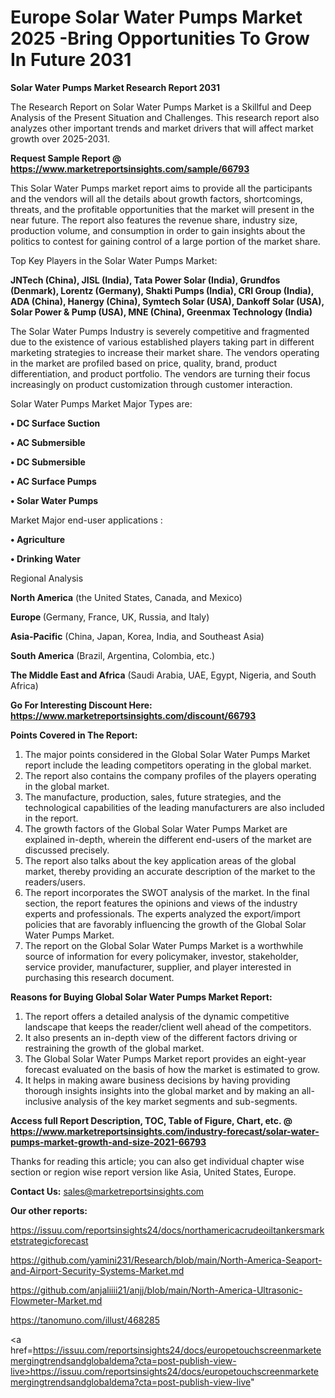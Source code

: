  # Europe Solar Water Pumps Market 2025 -Bring Opportunities To Grow In Future 2031

<strong>Solar Water Pumps Market Research Report 2031</strong>

The Research Report on Solar Water Pumps Market is a Skillful and Deep Analysis of the Present Situation and Challenges. This research report also analyzes other important trends and market drivers that will affect market growth over 2025-2031.

<strong>Request Sample Report @ <a href=https://www.marketreportsinsights.com/sample/66793>https://www.marketreportsinsights.com/sample/66793</a></strong>

This Solar Water Pumps market report aims to provide all the participants and the vendors will all the details about growth factors, shortcomings, threats, and the profitable opportunities that the market will present in the near future. The report also features the revenue share, industry size, production volume, and consumption in order to gain insights about the politics to contest for gaining control of a large portion of the market share.

Top Key Players in the Solar Water Pumps Market:

<strong>JNTech (China), JISL (India), Tata Power Solar (India), Grundfos (Denmark), Lorentz (Germany), Shakti Pumps (India), CRI Group (India), ADA (China), Hanergy (China), Symtech Solar (USA), Dankoff Solar (USA), Solar Power & Pump (USA), MNE (China), Greenmax Technology (India)</strong>

The Solar Water Pumps Industry is severely competitive and fragmented due to the existence of various established players taking part in different marketing strategies to increase their market share. The vendors operating in the market are profiled based on price, quality, brand, product differentiation, and product portfolio. The vendors are turning their focus increasingly on product customization through customer interaction.

Solar Water Pumps Market Major Types are:

<strong>• DC Surface Suction

• AC Submersible

• DC Submersible

• AC Surface Pumps

• Solar Water Pumps</strong>

Market Major end-user applications :

<strong>• Agriculture

• Drinking Water</strong>

Regional Analysis

</u><strong><b>North America</b></strong> (the United States, Canada, and Mexico)

<strong><b>Europe </b></strong>(Germany, France, UK, Russia, and Italy)

<strong><b>Asia-Pacific</b></strong> (China, Japan, Korea, India, and Southeast Asia)

<strong><b>South America</b></strong> (Brazil, Argentina, Colombia, etc.)

<strong><b>The Middle East and Africa</b></strong> (Saudi Arabia, UAE, Egypt, Nigeria, and South Africa)

<strong>Go For Interesting Discount Here: <a href=https://www.marketreportsinsights.com/discount/66793>https://www.marketreportsinsights.com/discount/66793</a></strong>

<strong>Points Covered in The Report:</strong>
<ol>
  <li>The major points considered in the Global Solar Water Pumps Market report include the leading competitors operating in the global market.</li>
  <li>The report also contains the company profiles of the players operating in the global market.</li>
  <li>The manufacture, production, sales, future strategies, and the technological capabilities of the leading manufacturers are also included in the report.</li>
  <li>The growth factors of the Global Solar Water Pumps Market are explained in-depth, wherein the different end-users of the market are discussed precisely.</li>
  <li>The report also talks about the key application areas of the global market, thereby providing an accurate description of the market to the readers/users.</li>
  <li>The report incorporates the SWOT analysis of the market. In the final section, the report features the opinions and views of the industry experts and professionals. The experts analyzed the export/import policies that are favorably influencing the growth of the Global Solar Water Pumps Market.</li>
  <li>The report on the Global Solar Water Pumps Market is a worthwhile source of information for every policymaker, investor, stakeholder, service provider, manufacturer, supplier, and player interested in purchasing this research document.</li>
</ol>
<strong>Reasons for Buying Global Solar Water Pumps Market Report:</strong>

<ol>
  <li>The report offers a detailed analysis of the dynamic competitive landscape that keeps the reader/client well ahead of the competitors.</li>
  <li>It also presents an in-depth view of the different factors driving or restraining the growth of the global market.</li>
  <li>The Global Solar Water Pumps Market report provides an eight-year forecast evaluated on the basis of how the market is estimated to grow.</li>
  <li>It helps in making aware business decisions by having providing thorough insights insights into the global market and by making an all-inclusive analysis of the key market segments and sub-segments.</li>
</ol>
<strong>Access full Report Description, TOC, Table of Figure, Chart, etc. @ <a href=https://www.marketreportsinsights.com/industry-forecast/solar-water-pumps-market-growth-and-size-2021-66793>https://www.marketreportsinsights.com/industry-forecast/solar-water-pumps-market-growth-and-size-2021-66793</a></strong>


Thanks for reading this article; you can also get individual chapter wise section or region wise report version like Asia, United States, Europe.

<strong>Contact Us:</strong>
sales@marketreportsinsights.com

<strong>Our other reports:</strong>

<a href=https://issuu.com/reportsinsights24/docs/northamericacrudeoiltankersmarketstrategicforecast>https://issuu.com/reportsinsights24/docs/northamericacrudeoiltankersmarketstrategicforecast</a>

<a href=https://github.com/yamini231/Research/blob/main/North-America-Seaport-and-Airport-Security-Systems-Market.md>https://github.com/yamini231/Research/blob/main/North-America-Seaport-and-Airport-Security-Systems-Market.md</a>

<a href=https://github.com/anjaliiii21/anjj/blob/main/North-America-Ultrasonic-Flowmeter-Market.md>https://github.com/anjaliiii21/anjj/blob/main/North-America-Ultrasonic-Flowmeter-Market.md</a>

<a href=https://tanomuno.com/illust/468285>https://tanomuno.com/illust/468285</a>

<a href=https://issuu.com/reportsinsights24/docs/europetouchscreenmarketemergingtrendsandglobaldema?cta=post-publish-view-live>https://issuu.com/reportsinsights24/docs/europetouchscreenmarketemergingtrendsandglobaldema?cta=post-publish-view-live</a>"
